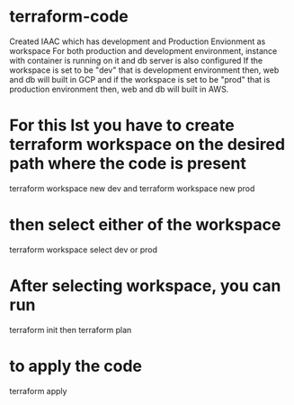 # terraform-code
Created IAAC which has development and Production Envionment as workspace
For both production and development environment, instance with container is running on it and db server is also configured
If the workspace is set to be "dev" that is development environment then, web and db will built in GCP
and if the workspace is set to be "prod" that is production environment then, web and db will built in AWS.

# For this Ist you have to create terraform workspace on the desired path where the code is present
terraform workspace new dev and terraform workspace new prod
# then select either of the workspace 
terraform workspace select dev or prod
# After selecting workspace, you can run 
terraform init then terraform plan 
# to apply the code
terraform apply

